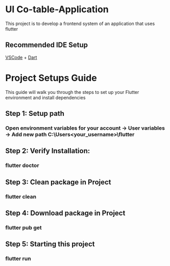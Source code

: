 # UI Co-table-Application

This project is to develop a frontend system of an application that uses flutter
## Recommended IDE Setup
[VSCode](https://code.visualstudio.com/) + [Dart](https://marketplace.visualstudio.com/items?itemName=Dart-Code.dart-code) 

# Project Setups Guide
This guide will walk you through the steps to set up your Flutter environment and install dependencies

## Step 1: Setup path
###  Open environment variables for your account -> User variables -> Add new path C:\Users\<your_username>\flutter

## Step 2: Verify Installation:
###  flutter doctor

## Step 3: Clean package in Project
### flutter clean

## Step 4: Download package in Project
### flutter pub get 

## Step 5: Starting this project
###  flutter run
